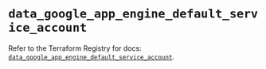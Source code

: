 # `data_google_app_engine_default_service_account`

Refer to the Terraform Registry for docs: [`data_google_app_engine_default_service_account`](https://registry.terraform.io/providers/hashicorp/google/6.33.0/docs/data-sources/app_engine_default_service_account).
